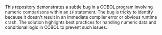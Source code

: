 This repository demonstrates a subtle bug in a COBOL program involving numeric comparisons within an `IF` statement.  The bug is tricky to identify because it doesn't result in an immediate compiler error or obvious runtime crash. The solution highlights best practices for handling numeric data and conditional logic in COBOL to prevent such issues.